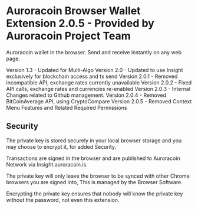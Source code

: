 Auroracoin Browser Wallet Extension 2.0.5 - Provided by Auroracoin Project Team 
===============================================================================

Auroracoin wallet in the browser. Send and receive instantly on any web page.


Version 1.3   - Updated for Multi-Algo 
Version 2.0   - Updated to use Insight exclusively for blockchain access and tx send
Version 2.0.1 - Removed incompatible API, exchange rates currently unavailable
Version 2.0.2 - Fixed API calls, exchange rates and currencies re-enabled
Version 2.0.3 - Internal Changes related to Github management. 
Version 2.0.4 - Removed BitCoinAverage API, using CryptoCompare
Version 2.0.5 - Removed Context Menu Features and Related Required Permissions 


Security
--------

The private key is stored securely in your local browser storage and you may choose to encrypt it, 
for added Security. 

Transactions are signed in the browser and are published to Auroracoin Network via Insight.auroracoin.is. 

The private key will only leave the browser to be synced with other Chrome browsers you are signed into, 
This is managed by the Browser Software. 

Encrypting the private key ensures that nobody will know the private key without the password, not even this extension.

